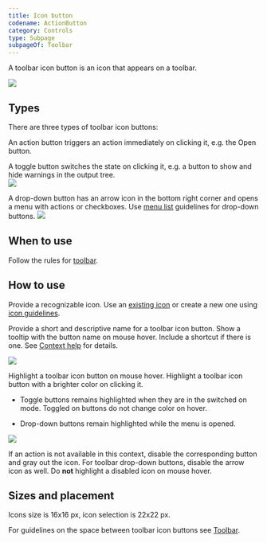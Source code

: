 ```yaml
---
title: Icon button
codename: ActionButton
category: Controls
type: Subpage
subpageOf: Toolbar
---
```


A toolbar icon button is an icon that appears on a toolbar. 

![]({{site.baseurl}}/images/toolbar_button/example.png)



## Types
<p class="noanchor">There are three types of toolbar icon buttons:</p>

An action button triggers an action immediately on clicking it, e.g. the Open button.

A toggle button switches the state on clicking it, e.g. a button to show and hide warnings in the output tree.	
![]({{site.baseurl}}/images/toolbar_button/toggle.png)

A drop-down button has an arrow icon in the bottom right corner and opens a menu with actions or checkboxes. Use 
[menu list]({{site.baseurl}}/controls/menu_list) guidelines for drop-down buttons.
![]({{site.baseurl}}/images/toolbar_button/drop-down.png)


## When to use

Follow the rules for [toolbar]({{site.baseurl}}/controls/toolbar/#what-items-to-add-on-toolbar).

## How to use

Provide a recognizable icon. Use an [existing icon]({{site.baseurl}}/resources/icons_list) or create a new one using 
[icon guidelines]({{site.baseurl}}/principles/icons).

Provide a short and descriptive name for a toolbar icon button. Show a tooltip with the button name on mouse hover. 
Include a shortcut if there is one. See [Context help]({{site.baseurl}}/principles/context_help) for details.

![]({{site.baseurl}}/images/toolbar_button/tooltip.png)

Highlight a toolbar icon button on mouse hover. Highlight a toolbar icon button with a brighter color on clicking it.

* Toggle buttons remains highlighted when they are in the switched on mode. Toggled on buttons do not change color on
 hover.

* Drop-down buttons remain highlighted while the menu is opened.

![]({{site.baseurl}}/images/toolbar_button/states.png)

If an action is not available in this context, disable the corresponding button and gray out the icon. For toolbar drop-down buttons, disable the arrow icon as well. Do **not** highlight a disabled icon on mouse hover. 

## Sizes and placement

Icons size is 16x16 px, icon selection is 22x22 px.

For guidelines on the space between toolbar icon buttons see [Toolbar]({{site.baseurl}}/controls/toolbar).

<!--
## Style

<table>
 <col width="50%">
 <tr class="table-line">
     <td> Hovered </td>
     <td> ActionButton.hoverBackground<br/>
          ActionButton.hoverBorderColor
     </td>
 </tr>
 <tr class="table-line">
     <td> Background </td>
     <td> ActionButton.pressedBackground<br/>
          ActionButton.pressedBorderColor
     </td>
 </tr>
</table>
-->